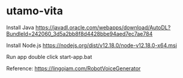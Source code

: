 # utamo-vita


Install Java
https://javadl.oracle.com/webapps/download/AutoDL?BundleId=242060_3d5a2bb8f8d4428bbe94aed7ec7ae784

Install Node.js
https://nodejs.org/dist/v12.18.0/node-v12.18.0-x64.msi


Run app
double click start-app.bat


Reference:
https://lingojam.com/RobotVoiceGenerator
